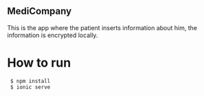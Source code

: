 ## MediCompany
This is the app where the patient inserts information about him, the information is encrypted locally.

# How to run

```
 $ npm install
 $ ionic serve
```
